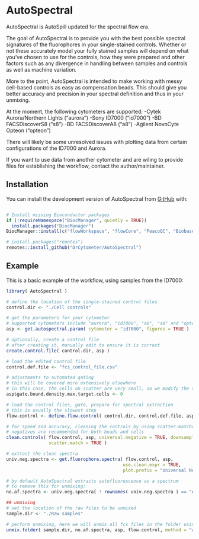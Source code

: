 
<!-- README.md is generated from README.Rmd. Please edit that file -->

# AutoSpectral

<!-- badges: start -->
<!-- badges: end -->

AutoSpectral is AutoSpill updated for the spectral flow era.

The goal of AutoSpectral is to provide you with the best possible
spectral signatures of the fluorophores in your single-stained controls.
Whether or not these accurately model your fully stained samples will
depend on what you’ve chosen to use for the controls, how they were
prepared and other factors such as any divergence in handling between
samples and controls as well as machine variation.

More to the point, AutoSpectral is intended to make working with messy
cell-based controls as easy as compensation beads. This should give you
better accuracy and precision in your spectral definition and thus in
your unmixing.

At the moment, the following cytometers are supported: -Cytek
Aurora/Northern Lights (“aurora”) -Sony ID7000 (“id7000”) -BD
FACSDiscoverS8 (“s8”) -BD FACSDiscoverA8 (“a8”) -Agilent NovoCyte Opteon
(“opteon”)

There will likely be some unresolved issues with plotting data from
certain configurations of the ID7000 and Aurora.

If you want to use data from another cytometer and are wiling to provide
files for establishing the workflow, contact the author/maintainer.

## Installation

You can install the development version of AutoSpectral from
[GitHub](https://github.com/) with:

``` r

# Install missing Bioconductor packages
if (!requireNamespace("BiocManager", quietly = TRUE))
  install.packages("BiocManager")
BiocManager::install(c("flowWorkspace", "flowCore", "PeacoQC", "Biobase"))

# install.packages("remotes")
remotes::install_github("DrCytometer/AutoSpectral")
```

## Example

This is a basic example of the workflow, using samples from the ID7000:

``` r
library( AutoSpectral )

# define the location of the single-stained control files
control.dir <- "./Cell controls"

# get the parameters for your cytometer
# supported cytometers include "aurora", "id7000", "a8", "s8" and "opteon"
asp <- get.autospectral.param( cytometer = "id7000", figures = TRUE )

# optionally, create a control file
# after creating it, manually edit to ensure it is correct
create.control.file( control.dir, asp )

# load the edited control file
control.def.file <- "fcs_control_file.csv"

# adjustments to automated gating
# this will be covered more extensively elsewhere
# in this case, the cells on scatter are very small, so we modify the target
asp$gate.bound.density.max.target.cells <- 0

# load the control files, gate, prepare for spectral extraction
# this is usually the slowest step
flow.control <- define.flow.control( control.dir, control.def.file, asp )

# for speed and accuracy, cleaning the controls by using scatter-matched universal
# negatives are recommended for both beads and cells
clean.controls( flow.control, asp, universal.negative = TRUE, downsample = TRUE,
                scatter.match = TRUE )

# extract the clean spectra
univ.neg.spectra <- get.fluorophore.spectra( flow.control, asp, 
                                            use.clean.expr = TRUE,
                                            plot.prefix = "Universal Negative Cells" )

# by default AutoSpectral extracts autofluorescence as a spectrum
# to remove this for unmixing:
no.af.spectra <- univ.neg.spectra[ ! rownames( univ.neg.spectra ) == "AF", ]

## unmixing
# set the location of the raw files to be unmixed
sample.dir <- "./Raw samples"

# perform unmixing, here we will unmix all fcs files in the folder using wls
unmix.folder( sample.dir, no.af.spectra, asp, flow.control, method = "wls" )
```
